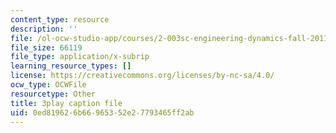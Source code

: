 ```yaml
---
content_type: resource
description: ''
file: /ol-ocw-studio-app/courses/2-003sc-engineering-dynamics-fall-2011/0ed819626b66965352e27793465ff2ab_3F4wlYR_3h8.srt
file_size: 66119
file_type: application/x-subrip
learning_resource_types: []
license: https://creativecommons.org/licenses/by-nc-sa/4.0/
ocw_type: OCWFile
resourcetype: Other
title: 3play caption file
uid: 0ed81962-6b66-9653-52e2-7793465ff2ab
---
```

